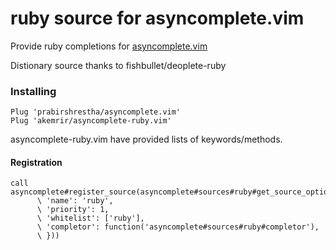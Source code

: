 ruby source for asyncomplete.vim
================================

Provide ruby completions for [asyncomplete.vim](https://github.com/prabirshrestha/asyncomplete.vim)

Distionary source thanks to fishbullet/deoplete-ruby

### Installing

```viml
Plug 'prabirshrestha/asyncomplete.vim'
Plug 'akemrir/asyncomplete-ruby.vim'
```

asyncomplete-ruby.vim have provided lists of keywords/methods.

#### Registration

```viml
call asyncomplete#register_source(asyncomplete#sources#ruby#get_source_options({
      \ 'name': 'ruby',
      \ 'priority': 1,
      \ 'whitelist': ['ruby'],
      \ 'completor': function('asyncomplete#sources#ruby#completor'),
      \ }))
```
